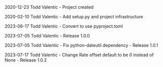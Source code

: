 2020-12-23  Todd Valentic
    - Project created

2020-02-10  Todd Valentic
    - Add setup.py and project infrastructure

2023-06-17  Todd Valentic
    - Convert to use pyproject.toml

2023-07-05  Todd Valentic
    - Release 1.0.0

2023-07-05  Todd Valentic
    - Fix python-dateutil dependency
    - Release 1.0.1

2023-07-17  Todd Valentic
    - Change Rate offset default to be 0 instead of None
    - Release 1.0.2
